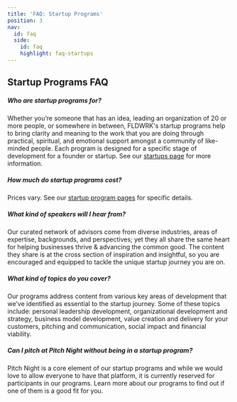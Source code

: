 ```yaml
---
title: 'FAQ: Startup Programs'
position: 3
nav:
  id: faq
  side:
    id: faq
    highlight: faq-startups
---
```


## Startup Programs FAQ

##### Who are startup programs for?

Whether you’re someone that has an idea, leading an organization of 20 or more people, or somewhere in between, FLDWRK's startup programs help to bring clarity and meaning to the work that you are doing through practical, spiritual, and emotional support amongst a community of like-minded people. Each program is designed for a specific stage of development for a founder or startup. See our <a href="/startups">startups page</a> for more information.

##### How much do startup programs cost?

Prices vary. See our [startup program pages](/startups) for specific details.

##### What kind of speakers will I hear from?

Our curated network of advisors come from diverse industries, areas of expertise, backgrounds, and perspectives; yet they all share the same heart for helping businesses thrive & advancing the common good. The content they share is at the cross section of inspiration and insightful, so you are encouraged and equipped to tackle the unique startup journey you are on.

##### What kind of topics do you cover?

Our programs address content from various key areas of development that we’ve identified as essential to the startup journey. Some of these topics include: personal leadership development, organizational development and strategy, business model development, value creation and delivery for your customers, pitching and communication, social impact and financial viability.

##### Can I pitch at Pitch Night without being in a startup program?

Pitch Night is a core element of our startup programs and while we would love to allow everyone to have that platform, it is currently reserved for participants in our programs. Learn more about our programs to find out if one of them is a good fit for you.
